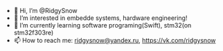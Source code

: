 - 👋 Hi, I’m @RidgySnow
- 👀 I’m interested in embedde systems, hardware engineering!
- 🌱 I’m currently learning software programing(Swift), stm32(on stm32f303re)
- 📫 How to reach me: ridgysnow@yandex.ru, https://vk.com/ridgysnow

<!---
RidgySnow/RidgySnow is a ✨ special ✨ repository because its `README.md` (this file) appears on your GitHub profile.
You can click the Preview link to take a look at your changes.
--->
